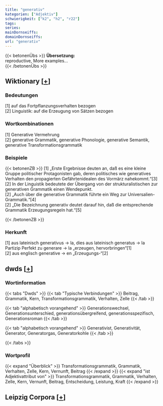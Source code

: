 ```yaml
---
title: "generativ"
kategorien: ["Adjektiv"]
schwierigkeit: ["k2", "h2", "r22"]
tags:
series:
mainDornseiffs:
domainDornseiffs:
url: "generativ"
---
```


{{< betonenÜbs >}}
**Übersetzung:**  
reproductive, More examples...  
{{< /betonenÜbs >}}

## Wiktionary [[+](https://de.wiktionary.org/wiki/generativ)]

### Bedeutungen
[1]  auf das Fortpflanzungsverhalten bezogen  
[2] Linguistik: auf die Erzeugung von Sätzen bezogen  

### Wortkombinationen
[1] Generative Vermehrung  
[2] generative Grammatik, generative Phonologie, generative Semantik, generative Transformationsgrammatik  

### Beispiele
{{< betonenZB >}}
[1] „Erste Ergebnisse deuten an, daß es eine kleine Gruppe politischer Protagonisten gab, deren politisches wie generatives Verhalten den propagierten Gefährtenidealen des Vormärz nahekommt.“[3]  
[2] In der Linguistik bedeutete der Übergang von der strukturalistischen zur generativen Grammatik einen Wendepunkt.  
[2] „Auch über die generative Grammatik führte ein Weg zur Universalien-Grammatik.“[4]  
[2] „Die Bezeichnung generativ deutet darauf hin, daß die entsprechende Grammatik Erzeugungsregeln hat.“[5]  

{{< /betonenZB >}}
### Herkunft
[1] aus lateinisch generativus → la, dies aus lateinisch generatus → la Partizip Perfekt zu generare → la „erzeugen, hervorbringen“[1]  
[2] aus englisch generative → en „Erzeugungs-“[2]  



## dwds [[+](https://www.dwds.de/wb/generativ)]

### Wortinformation
{{< tabs "Dwds" >}}
{{< tab "Typische Verbindungen" >}}
Beitrag, Grammatik, Kern, Transformationsgrammatik, Verhalten, Zelle
{{< /tab >}}

{{< tab "alphabetisch vorangehend" >}}
Generationswechsel, Generationsunterschied, generationsübergreifend, generationsspezifisch, Generationsroman
{{< /tab >}}

{{< tab "alphabetisch vorangehend" >}}
Generativist, Generativität, Generator, Generatorgas, Generatorkohle
{{< /tab >}}

{{< /tabs >}}

### Wortprofil
{{< expand "Überblick" >}} Transformationsgrammatik, Grammatik, Verhalten, Zelle, Kern, Vernunft, Beitrag {{< /expand >}}
{{< expand "ist Adjektivattribut von" >}} Transformationsgrammatik, Grammatik, Verhalten, Zelle, Kern, Vernunft, Beitrag, Entscheidung, Leistung, Kraft {{< /expand >}}

## Leipzig Corpora [[+](https://corpora.uni-leipzig.de/en/res?word=generativ&corpusId=deu_newscrawl-public_2018)]

